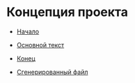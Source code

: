 # Концепция проекта

- [Начало](demo-report-beginning.md)

- [Основной текст](demo-main.md)

- [Конец](demo-report-end.md)

- [Сгенерированный файл](demo-report.pdf)